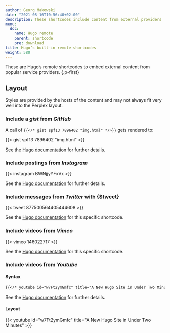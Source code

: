 ```yaml
---
author: Georg Makowski
date: "2021-08-16T10:56:40+02:00"
description: These shortcodes include content from external providers
menu:
  doc:
    name: Hugo remote 
    parent: shortcode
    pre: download
title: Hugo’s built-in remote shortcodes
weight: 580
---
```


These are Hugo’s remote shortcodes to embed external content from popular service providers.
{.p-first} <!--more-->

## Layout

Styles are provided by the hosts of the content and may not always fit very well into the Perplex layout.

### Include a _gist_ from _GitHub_

A call of `{{</* gist spf13 7896402 "img.html" */>}}` gets rendered to:

{{< gist spf13 7896402 "img.html" >}}

See the [Hugo documentation](https://gohugo.io/content-management/shortcodes#gist) for further details.

### Include postings from _Instagram_

{{< instagram BWNjjyYFxVx >}}

See the [Hugo documentation](https://gohugo.io/content-management/shortcodes#instagram) for further details.

### Include messages from _Twitter_ with {$tweet}

{{< tweet 877500564405444608 >}}

See the [Hugo documentation](https://gohugo.io/content-management/shortcodes#tweet) for this specific shortcode.

### Include videos from _Vimeo_

{{< vimeo 146022717 >}}

See the [Hugo documentation](https://gohugo.io/content-management/shortcodes#vimeo) for this specific shortcode.

### Include videos from _Youtube_

#### Syntax 

```md
{{</* youtube id="w7Ft2ymGmfc" title="A New Hugo Site in Under Two Minutes" */>}}
```

See the [Hugo documentation](https://gohugo.io/content-management/shortcodes#youtube) for further details.

#### Layout 

{{< youtube id="w7Ft2ymGmfc" title="A New Hugo Site in Under Two Minutes" >}}



